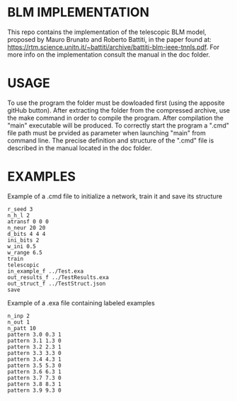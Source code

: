 # BLM IMPLEMENTATION
This repo contains the implementation of the telescopic BLM model, proposed by Mauro Brunato and Roberto Battiti, in the paper found at: https://rtm.science.unitn.it/~battiti/archive/battiti-blm-ieee-tnnls.pdf. 
For more info on the implementation consult the manual in the doc folder.

# USAGE
To use the program the folder must be dowloaded first (using the apposite gitHub button).
After extracting the folder from the compressed archive, use the make command in order to compile the program.
After compilation the "main" executable will be produced.
To correctly start the program a ".cmd" file path must be prvided as parameter when launching "main" from command line.
The precise definition and structure of the ".cmd" file is described in the manual located in the doc folder.

# EXAMPLES
Example of a .cmd file to initialize a network, train it and save its structure
```
r_seed 3
n_h_l 2
atransf 0 0 0
n_neur 20 20
d_bits 4 4 4
ini_bits 2
w_ini 0.5
w_range 6.5
train
telescopic
in_example_f ../Test.exa
out_results_f ../TestResults.exa
out_struct_f ../TestStruct.json
save
```

Example of a .exa file containing labeled examples
```
n_inp 2
n_out 1
n_patt 10
pattern 3.0 0.3 1
pattern 3.1 1.3 0
pattern 3.2 2.3 1
pattern 3.3 3.3 0
pattern 3.4 4.3 1
pattern 3.5 5.3 0
pattern 3.6 6.3 1
pattern 3.7 7.3 0
pattern 3.8 8.3 1
pattern 3.9 9.3 0
```
